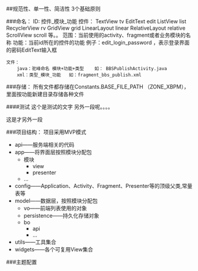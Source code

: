 ##规范性、单一性、简洁性 3个基础原则

###命名：
    ID: 控件_模块_功能
        控件：
            TextView tv
            EditText edit
            ListView list
            RecyclerView rv
            GridView grid
            LinearLayout linear
            RelativeLayout relative
            ScrollView scroll
            等。。
        范围：当前使用的activity、fragment或者业务模块的名称
        功能：当前id所在的控件的功能
        例子：edit_login_password ，表示登录界面的密码EditText输入框


    文件：
        java：驼峰命名 模块+功能+类型    如： BBSPublishActivity.java
        xml：类型_模块_功能   如：fragment_bbs_publish.xml



###存储：
    所有文件都存储在Constants.BASE_FILE_PATH （ZONE_XBPM），里面按功能新建目录存储各种文件

####测试
这个是测试的文字
另外一段呢。。。。

这是才另外一段


###项目结构：
    项目采用MVP模式

* api——服务端相关的代码
* app——将界面层按照模块分配包
   * 模块
     * view
     * presenter
   * ...
* config——Application、Activity、Fragment、Presenter等的顶级父类,常量表等
* model——数据层，按照模块分配包
    * vo——前端列表使用的对象
    * persistence——持久化存储对象
    * bo
        * api
        * ...
* utils——工具集合
* widgets——各个可复用View集合


###主题配置







